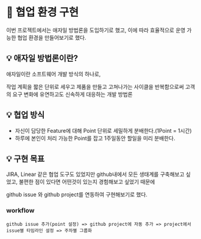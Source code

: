 # 📝 협업 환경 구현

이번 프로젝트에서는 애자일 방법론을 도입하기로 했고, 이에 따라 효율적으로 운영 가능한 협업 환경을 만들어보기로 했다.

## 💡 애자일 방법론이란?
애자일이란 소프트웨어 개발 방식의 하나로,

작업 계획을 짧은 단위로 세우고 제품을 만들고 고쳐나가는 사이클을 반복함으로써 고객의 요구 변화에 유연하고도 신속하게 대응하는 개발 방법론

## 💡 협업 방식
- 자신이 담당한 Feature에 대해 Point 단위로 세밀하게 분배한다.(1Point = 1시간)
- 하루에 본인이 처리 가능한 Point를 잡고 1주일동안 할일을 미리 분배한다.

## 💡 구현 목표
JIRA, Linear 같은 협업 도구도 있었지만 github내에서 모든 생태계를 구축해보고 싶었고, 불편한 점이 있다면 어떤것이 있는지 경험해보고 싶었기 때문에

github issue 와 github project를 연동하여 구현해보기로 했다.

### workflow
```
github issue 추가(point 설정) => github project에 자동 추가 => project에서 issue별 타임라인 설정 => 주차별 그룹화
```
